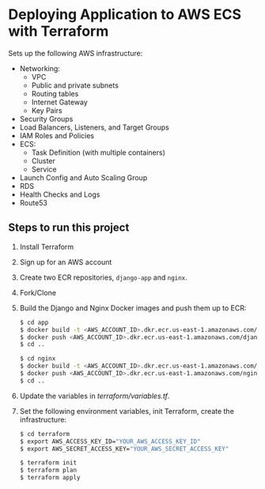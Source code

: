 # Deploying Application to AWS ECS with Terraform

Sets up the following AWS infrastructure:

- Networking:
    - VPC
    - Public and private subnets
    - Routing tables
    - Internet Gateway
    - Key Pairs
- Security Groups
- Load Balancers, Listeners, and Target Groups
- IAM Roles and Policies
- ECS:
    - Task Definition (with multiple containers)
    - Cluster
    - Service
- Launch Config and Auto Scaling Group
- RDS
- Health Checks and Logs
- Route53

## Steps to run this project

1. Install Terraform

1. Sign up for an AWS account

1. Create two ECR repositories, `django-app` and `nginx`.

1. Fork/Clone

1. Build the Django and Nginx Docker images and push them up to ECR:

    ```sh
    $ cd app
    $ docker build -t <AWS_ACCOUNT_ID>.dkr.ecr.us-east-1.amazonaws.com/django-app:latest .
    $ docker push <AWS_ACCOUNT_ID>.dkr.ecr.us-east-1.amazonaws.com/django-app:latest
    $ cd ..

    $ cd nginx
    $ docker build -t <AWS_ACCOUNT_ID>.dkr.ecr.us-east-1.amazonaws.com/nginx:latest .
    $ docker push <AWS_ACCOUNT_ID>.dkr.ecr.us-east-1.amazonaws.com/nginx:latest
    $ cd ..
    ```

1. Update the variables in *terraform/variables.tf*.

1. Set the following environment variables, init Terraform, create the infrastructure:

    ```sh
    $ cd terraform
    $ export AWS_ACCESS_KEY_ID="YOUR_AWS_ACCESS_KEY_ID"
    $ export AWS_SECRET_ACCESS_KEY="YOUR_AWS_SECRET_ACCESS_KEY"

    $ terraform init
    $ terraform plan
    $ terraform apply
    ```
